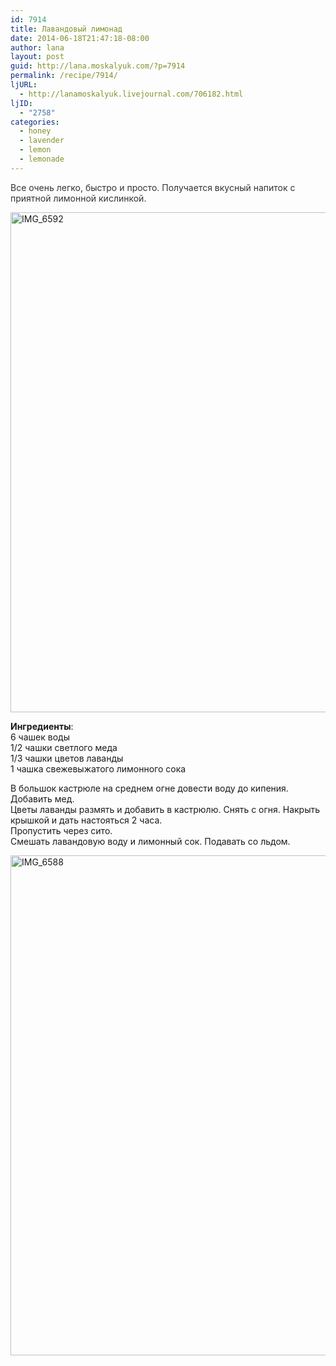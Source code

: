 ```yaml
---
id: 7914
title: Лавандовый лимонад
date: 2014-06-18T21:47:18-08:00
author: lana
layout: post
guid: http://lana.moskalyuk.com/?p=7914
permalink: /recipe/7914/
ljURL:
  - http://lanamoskalyuk.livejournal.com/706182.html
ljID:
  - "2758"
categories:
  - honey
  - lavender
  - lemon
  - lemonade
---
```

<p style="color: #333333">
  Все очень легко, быстро и просто. Получается вкусный напиток с приятной лимонной кислинкой.
</p>

<img loading="lazy" src="https://farm3.staticflickr.com/2905/14433153616_96fd536af6_c.jpg" alt="IMG_6592" width="534" height="800" /> 

**Ингредиенты**:  
6 чашек воды  
1/2 чашки светлого меда  
1/3 чашки цветов лаванды  
1 чашка свежевыжатого лимонного сока

В большок кастрюле на среднем огне довести воду до кипения. Добавить мед.  
Цветы лаванды размять и добавить в кастрюлю. Снять с огня. Накрыть крышкой и дать настояться 2 часа.  
Пропустить через сито.  
Смешать лавандовую воду и лимонный сок. Подавать со льдом.

<img loading="lazy" src="https://farm3.staticflickr.com/2938/14269618629_5ededdd1ed_c.jpg" alt="IMG_6588" width="534" height="800" />